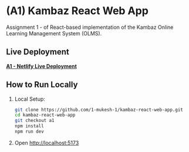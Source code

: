 # (A1) Kambaz React Web App

Assignment 1 - of React-based implementation of the Kambaz Online Learning Management System (OLMS).

## Live Deployment

**[A1 - Netlify Live Deployment](https://a1--cs5610-kambaz-react-web-app.netlify.app/)**


## How to Run Locally

1.  Local Setup:
    ```bash
    git clone https://github.com/1-mukesh-1/kambaz-react-web-app.git
    cd kambaz-react-web-app
    git checkout a1
    npm install
    npm run dev
    ```
2.  Open [http://localhost:5173](http://localhost:5173)